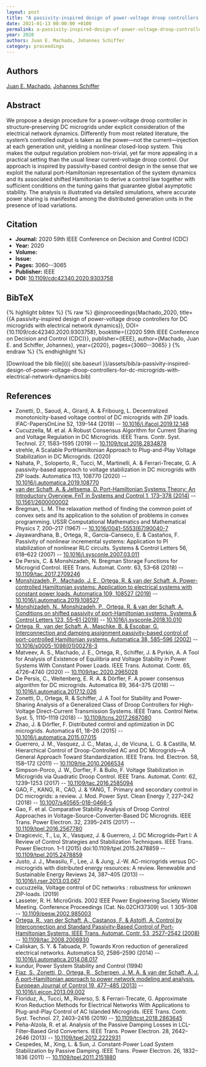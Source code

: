 ```yaml
---
layout: post
title: "A passivity-inspired design of power-voltage droop controllers for DC microgrids with electrical network dynamics"
date: 2021-01-13 00:00:00 +0100
permalink: a-passivity-inspired-design-of-power-voltage-droop-controllers-for-dc-microgrids-with-electrical-network-dynamics
year: 2020
authors: Juan E. Machado, Johannes Schiffer
category: proceedings
---
```

 
## Authors
[Juan E. Machado](authors/juan-e-machado), [Johannes Schiffer](authors/johannes-schiffer)
 
## Abstract
We propose a design procedure for a power-voltage droop controller in structure-preserving DC microgrids under explicit consideration of the electrical network dynamics. Differently from most related literature, the system’s controlled output is taken as the power—not the current—injection at each generation unit, yielding a nonlinear closed-loop system. This makes the output regulation problem non-trivial, yet far more appealing in a practical setting than the usual linear current-voltage droop control. Our approach is inspired by passivity-based control design in the sense that we exploit the natural port-Hamiltonian representation of the system dynamics and its associated shifted Hamiltonian to derive a control law together with sufficient conditions on the tuning gains that guarantee global asymptotic stability. The analysis is illustrated via detailed simulations, where accurate power sharing is manifested among the distributed generation units in the presence of load variations.
 
## Citation
- **Journal:** 2020 59th IEEE Conference on Decision and Control (CDC)
- **Year:** 2020
- **Volume:** 
- **Issue:** 
- **Pages:** 3060--3065
- **Publisher:** IEEE
- **DOI:** [10.1109/cdc42340.2020.9303758](https://doi.org/10.1109/cdc42340.2020.9303758)
 
## BibTeX
{% highlight bibtex %}
{% raw %}
@inproceedings{Machado_2020,
  title={{A passivity-inspired design of power-voltage droop controllers for DC microgrids with electrical network dynamics}},
  DOI={10.1109/cdc42340.2020.9303758},
  booktitle={{2020 59th IEEE Conference on Decision and Control (CDC)}},
  publisher={IEEE},
  author={Machado, Juan E. and Schiffer, Johannes},
  year={2020},
  pages={3060--3065}
}
{% endraw %}
{% endhighlight %}
 
[Download the bib file]({{ site.baseurl }}/assets/bib/a-passivity-inspired-design-of-power-voltage-droop-controllers-for-dc-microgrids-with-electrical-network-dynamics.bib)
 
## References
- Zonetti, D., Saoud, A., Girard, A. & Fribourg, L. Decentralized monotonicity-based voltage control of DC microgrids with ZIP loads. IFAC-PapersOnLine 52, 139–144 (2019) -- [10.1016/j.ifacol.2019.12.148](https://doi.org/10.1016/j.ifacol.2019.12.148)
- Cucuzzella, M. et al. A Robust Consensus Algorithm for Current Sharing and Voltage Regulation in DC Microgrids. IEEE Trans. Contr. Syst. Technol. 27, 1583–1595 (2019) -- [10.1109/tcst.2018.2834878](https://doi.org/10.1109/tcst.2018.2834878)
- strehle, A Scalable PortHamiltonian Approach to Plug-and-Play Voltage Stabilization in DC Microgrids. (2020)
- Nahata, P., Soloperto, R., Tucci, M., Martinelli, A. & Ferrari-Trecate, G. A passivity-based approach to voltage stabilization in DC microgrids with ZIP loads. Automatica 113, 108770 (2020) -- [10.1016/j.automatica.2019.108770](https://doi.org/10.1016/j.automatica.2019.108770)
- [van der Schaft, A. & Jeltsema, D. Port-Hamiltonian Systems Theory: An Introductory Overview. FnT in Systems and Control 1, 173–378 (2014)](port-hamiltonian-systems-theory-an-introductory-overview) -- [10.1561/2600000002](https://doi.org/10.1561/2600000002)
- Bregman, L. M. The relaxation method of finding the common point of convex sets and its application to the solution of problems in convex programming. USSR Computational Mathematics and Mathematical Physics 7, 200–217 (1967) -- [10.1016/0041-5553(67)90040-7](https://doi.org/10.1016/0041-5553(67)90040-7)
- Jayawardhana, B., Ortega, R., García-Canseco, E. & Castaños, F. Passivity of nonlinear incremental systems: Application to PI stabilization of nonlinear RLC circuits. Systems &amp; Control Letters 56, 618–622 (2007) -- [10.1016/j.sysconle.2007.03.011](https://doi.org/10.1016/j.sysconle.2007.03.011)
- De Persis, C. & Monshizadeh, N. Bregman Storage Functions for Microgrid Control. IEEE Trans. Automat. Contr. 63, 53–68 (2018) -- [10.1109/tac.2017.2709246](https://doi.org/10.1109/tac.2017.2709246)
- [Monshizadeh, P., Machado, J. E., Ortega, R. & van der Schaft, A. Power-controlled Hamiltonian systems: Application to electrical systems with constant power loads. Automatica 109, 108527 (2019)](power-controlled-hamiltonian-systems-application-to-electrical-systems-with-constant-power-loads) -- [10.1016/j.automatica.2019.108527](https://doi.org/10.1016/j.automatica.2019.108527)
- [Monshizadeh, N., Monshizadeh, P., Ortega, R. & van der Schaft, A. Conditions on shifted passivity of port-Hamiltonian systems. Systems &amp; Control Letters 123, 55–61 (2019)](conditions-on-shifted-passivity-of-port-hamiltonian-systems) -- [10.1016/j.sysconle.2018.10.010](https://doi.org/10.1016/j.sysconle.2018.10.010)
- [Ortega, R., van der Schaft, A., Maschke, B. & Escobar, G. Interconnection and damping assignment passivity-based control of port-controlled Hamiltonian systems. Automatica 38, 585–596 (2002)](interconnection-and-damping-assignment-passivity-based-control-of-port-controlled-hamiltonian-systems) -- [10.1016/s0005-1098(01)00278-3](https://doi.org/10.1016/s0005-1098(01)00278-3)
- Matveev, A. S., Machado, J. E., Ortega, R., Schiffer, J. & Pyrkin, A. A Tool for Analysis of Existence of Equilibria and Voltage Stability in Power Systems With Constant Power Loads. IEEE Trans. Automat. Contr. 65, 4726–4740 (2020) -- [10.1109/tac.2020.2965028](https://doi.org/10.1109/tac.2020.2965028)
- De Persis, C., Weitenberg, E. R. A. & Dörfler, F. A power consensus algorithm for DC microgrids. Automatica 89, 364–375 (2018) -- [10.1016/j.automatica.2017.12.026](https://doi.org/10.1016/j.automatica.2017.12.026)
- Zonetti, D., Ortega, R. & Schiffer, J. A Tool for Stability and Power-Sharing Analysis of a Generalized Class of Droop Controllers for High-Voltage Direct-Current Transmission Systems. IEEE Trans. Control Netw. Syst. 5, 1110–1119 (2018) -- [10.1109/tcns.2017.2687080](https://doi.org/10.1109/tcns.2017.2687080)
- Zhao, J. & Dörfler, F. Distributed control and optimization in DC microgrids. Automatica 61, 18–26 (2015) -- [10.1016/j.automatica.2015.07.015](https://doi.org/10.1016/j.automatica.2015.07.015)
- Guerrero, J. M., Vasquez, J. C., Matas, J., de Vicuna, L. G. & Castilla, M. Hierarchical Control of Droop-Controlled AC and DC Microgrids—A General Approach Toward Standardization. IEEE Trans. Ind. Electron. 58, 158–172 (2011) -- [10.1109/tie.2010.2066534](https://doi.org/10.1109/tie.2010.2066534)
- Simpson-Porco, J. W., Dorfler, F. & Bullo, F. Voltage Stabilization in Microgrids via Quadratic Droop Control. IEEE Trans. Automat. Contr. 62, 1239–1253 (2017) -- [10.1109/tac.2016.2585094](https://doi.org/10.1109/tac.2016.2585094)
- GAO, F., KANG, R., CAO, J. & YANG, T. Primary and secondary control in DC microgrids: a review. J. Mod. Power Syst. Clean Energy 7, 227–242 (2018) -- [10.1007/s40565-018-0466-5](https://doi.org/10.1007/s40565-018-0466-5)
- Gao, F. et al. Comparative Stability Analysis of Droop Control Approaches in Voltage-Source-Converter-Based DC Microgrids. IEEE Trans. Power Electron. 32, 2395–2415 (2017) -- [10.1109/tpel.2016.2567780](https://doi.org/10.1109/tpel.2016.2567780)
- Dragicevic, T., Lu, X., Vasquez, J. & Guerrero, J. DC Microgrids–Part I: A Review of Control Strategies and Stabilization Techniques. IEEE Trans. Power Electron. 1–1 (2015) doi:10.1109/tpel.2015.2478859 -- [10.1109/tpel.2015.2478859](https://doi.org/10.1109/tpel.2015.2478859)
- Justo, J. J., Mwasilu, F., Lee, J. & Jung, J.-W. AC-microgrids versus DC-microgrids with distributed energy resources: A review. Renewable and Sustainable Energy Reviews 24, 387–405 (2013) -- [10.1016/j.rser.2013.03.067](https://doi.org/10.1016/j.rser.2013.03.067)
- cucuzzella, Voltage control of DC networks : robustness for unknown ZIP-loads. (2019)
- Lasseter, R. H. MicroGrids. 2002 IEEE Power Engineering Society Winter Meeting. Conference Proceedings (Cat. No.02CH37309) vol. 1 305–308 -- [10.1109/pesw.2002.985003](https://doi.org/10.1109/pesw.2002.985003)
- [Ortega, R., van der Schaft, A., Castanos, F. & Astolfi, A. Control by Interconnection and Standard Passivity-Based Control of Port-Hamiltonian Systems. IEEE Trans. Automat. Contr. 53, 2527–2542 (2008)](control-by-interconnection-and-standard-passivity-based-control-of-port-hamiltonian-systems) -- [10.1109/tac.2008.2006930](https://doi.org/10.1109/tac.2008.2006930)
- Caliskan, S. Y. & Tabuada, P. Towards Kron reduction of generalized electrical networks. Automatica 50, 2586–2590 (2014) -- [10.1016/j.automatica.2014.08.017](https://doi.org/10.1016/j.automatica.2014.08.017)
- kundur, Power System Stability and Control (1994)
- [Fiaz, S., Zonetti, D., Ortega, R., Scherpen, J. M. A. & van der Schaft, A. J. A port-Hamiltonian approach to power network modeling and analysis. European Journal of Control 19, 477–485 (2013)](a-port-hamiltonian-approach-to-power-network-modeling-and-analysis) -- [10.1016/j.ejcon.2013.09.002](https://doi.org/10.1016/j.ejcon.2013.09.002)
- Floriduz, A., Tucci, M., Riverso, S. & Ferrari-Trecate, G. Approximate Kron Reduction Methods for Electrical Networks With Applications to Plug-and-Play Control of AC Islanded Microgrids. IEEE Trans. Contr. Syst. Technol. 27, 2403–2416 (2019) -- [10.1109/tcst.2018.2863645](https://doi.org/10.1109/tcst.2018.2863645)
- Peña-Alzola, R. et al. Analysis of the Passive Damping Losses in LCL-Filter-Based Grid Converters. IEEE Trans. Power Electron. 28, 2642–2646 (2013) -- [10.1109/tpel.2012.2222931](https://doi.org/10.1109/tpel.2012.2222931)
- Cespedes, M., Xing, L. & Sun, J. Constant-Power Load System Stabilization by Passive Damping. IEEE Trans. Power Electron. 26, 1832–1836 (2011) -- [10.1109/tpel.2011.2151880](https://doi.org/10.1109/tpel.2011.2151880)

